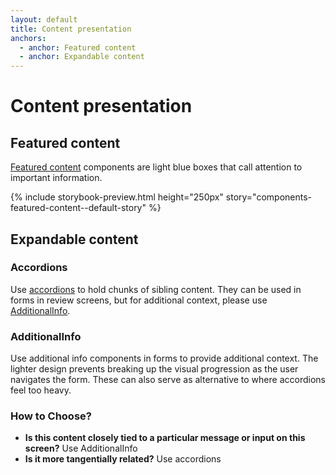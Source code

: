 ```yaml
---
layout: default
title: Content presentation
anchors:
  - anchor: Featured content
  - anchor: Expandable content
---
```


# Content presentation


## Featured content

[Featured content](https://design.va.gov/components/featured-content) components are light blue boxes that call attention to important information.

<div class="site-showcase">
{% include storybook-preview.html height="250px" story="components-featured-content--default-story" %}
</div>

## Expandable content

### Accordions

Use [accordions](../components/accordions.html) to hold chunks of sibling content. They can be used in forms in review screens, but for additional context, please use [AdditionalInfo](#additionalinfo).

### AdditionalInfo

Use additional info components in forms to provide additional context. The lighter design prevents breaking up the visual progression as the user navigates the form. These can also serve as alternative to where accordions feel too heavy.

### How to Choose?

- **Is this content closely tied to a particular message or input on this screen?** Use AdditionalInfo
- **Is it more tangentially related?** Use accordions
